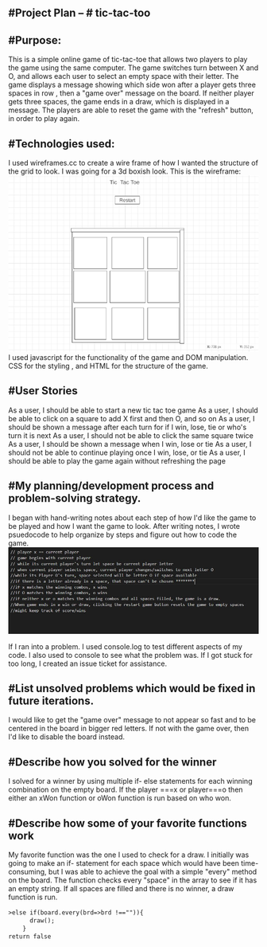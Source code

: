 #Project Plan – # tic-tac-too
-----------------------------------------------------------------------------------------------------------------------------------------------------------------------
#Purpose:
-----------------------------------------------------------------------------------------------------------------------------------------------------------------------
This is a simple online game of tic-tac-toe that allows two players to play the game using the same computer. The game switches turn between X and O, and allows
each user to select an empty space with their letter. The game displays a message showing which side won after a player gets three spaces in row , then a "game over" message
on the board. If neither player gets three spaces, the game ends in a draw, which is displayed in a message. The players are able to reset the game with the "refresh" button,
in order to play again.

#Technologies used:
-----------------------------------------------------------------------------------------------------------------------------------------------------------------------
I used wireframes.cc to create a wire frame of how I wanted the structure of the grid to look. I was going for a 3d boxish look.
This is the wireframe:
<img src="./images/wireframe for project.png">
I used javascript for the functionality of the game and DOM manipulation. CSS for the styling , and HTML for the structure of the game.

#User Stories
-----------------------------------------------------------------------------------------------------------------------------------------------------------------------
As a user, I should be able to start a new tic tac toe game
As a user, I should be able to click on a square to add X first and then O, and so on
As a user, I should be shown a message after each turn for if I win, lose, tie or who's turn it is next
As a user, I should not be able to click the same square twice
As a user, I should be shown a message when I win, lose or tie
As a user, I should not be able to continue playing once I win, lose, or tie
As a user, I should be able to play the game again without refreshing the page

#My planning/development process and problem-solving strategy.
-----------------------------------------------------------------------------------------------------------------------------------------------------------------------
I began with hand-writing notes about each step of how I'd like the game to be played and how I want the game to look.
After writing notes, I wrote psuedocode to help organize by steps and figure out how to code the game.
<img src="images\pseudocode.JPG">

If I ran into a problem. I used console.log to test different aspects of my code. I also used to console to see what the problem was.
If I got stuck for too long, I created an issue ticket for assistance.

#List unsolved problems which would be fixed in future iterations.
-----------------------------------------------------------------------------------------------------------------------------------------------------------------------
I would like to get the "game over" message to not appear so fast and to be centered in the board in bigger red letters.
If not with the game over, then I'd like to disable the board instead.

#Describe how you solved for the winner
-----------------------------------------------------------------------------------------------------------------------------------------------------------------------
I solved for a winner by using multiple if- else statements for each winning combination on the empty board. If the player ===x or player===o then either an xWon function or oWon function is run based on who won.

#Describe how some of your favorite functions work
-----------------------------------------------------------------------------------------------------------------------------------------------------------------------
My favorite function was the one I used to check for a draw. I initially was going to make an if- statement for each space which would have been time-consuming, but I was
able to achieve the goal with a simple "every" method on the board. The function checks every "space" in the array to see if it has an empty string. If all spaces are filled
and there is no winner, a draw function is run.

```
>else if(board.every(brd=>brd !=="")){
      draw();
    }
return false
```
